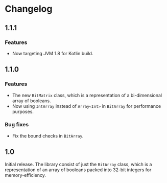 # Changelog

## 1.1.1

### Features

* Now targeting JVM 1.8 for Kotlin build.

## 1.1.0

### Features

* The new `BitMatrix` class, which is a representation of a bi-dimensional array
  of booleans.
* Now using `IntArray` instead of `Array<Int>` in `BitArray` for performance
  purposes.

### Bug fixes

* Fix the bound checks in `BitArray`.

## 1.0

Initial release. The library consist of just the `BitArray` class, which is
a representation of an array of booleans packed into 32-bit integers for
memory-efficiency.
 
